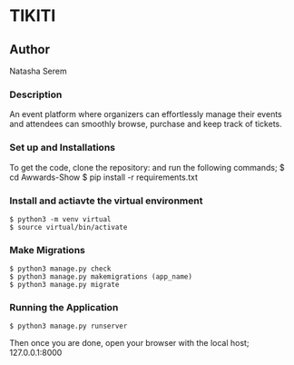# TIKITI

## Author
Natasha Serem

### Description
An event platform where organizers can effortlessly manage their events and attendees can smoothly browse, purchase and keep track of tickets. 

### Set up and Installations
To get the code, clone the repository:  and run the following commands;
    $ cd Awwards-Show
    $ pip install -r requirements.txt

### Install and actiavte the virtual environment
    $ python3 -m venv virtual 
    $ source virtual/bin/activate

### Make Migrations
    $ python3 manage.py check
    $ python3 manage.py makemigrations (app_name)
    $ python3 manage.py migrate 

### Running the Application
    $ python3 manage.py runserver

Then once you are done, open your browser with the local host; 127.0.0.1:8000
